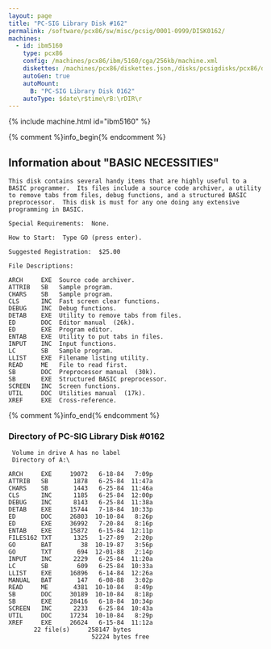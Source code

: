 ```yaml
---
layout: page
title: "PC-SIG Library Disk #162"
permalink: /software/pcx86/sw/misc/pcsig/0001-0999/DISK0162/
machines:
  - id: ibm5160
    type: pcx86
    config: /machines/pcx86/ibm/5160/cga/256kb/machine.xml
    diskettes: /machines/pcx86/diskettes.json,/disks/pcsigdisks/pcx86/diskettes.json
    autoGen: true
    autoMount:
      B: "PC-SIG Library Disk 0162"
    autoType: $date\r$time\rB:\rDIR\r
---
```


{% include machine.html id="ibm5160" %}

{% comment %}info_begin{% endcomment %}

## Information about "BASIC NECESSITIES"

    This disk contains several handy items that are highly useful to a
    BASIC programmer.  Its files include a source code archiver, a utility
    to remove tabs from files, debug functions, and a structured BASIC
    preprocessor.  This disk is must for any one doing any extensive
    programming in BASIC.
    
    Special Requirements:  None.
    
    How to Start:  Type GO (press enter).
    
    Suggested Registration:  $25.00
    
    File Descriptions:
    
    ARCH     EXE  Source code archiver.
    ATTRIB   SB   Sample program.
    CHARS    SB   Sample program.
    CLS      INC  Fast screen clear functions.
    DEBUG    INC  Debug functions.
    DETAB    EXE  Utility to remove tabs from files.
    ED       DOC  Editor manual  (26k).
    ED       EXE  Program editor.
    ENTAB    EXE  Utility to put tabs in files.
    INPUT    INC  Input functions.
    LC       SB   Sample program.
    LLIST    EXE  Filename listing utility.
    READ     ME   File to read first.
    SB       DOC  Preprocessor manual  (30k).
    SB       EXE  Structured BASIC preprocessor.
    SCREEN   INC  Screen functions.
    UTIL     DOC  Utilities manual  (17k).
    XREF     EXE  Cross-reference.
{% comment %}info_end{% endcomment %}


### Directory of PC-SIG Library Disk #0162

     Volume in drive A has no label
     Directory of A:\

    ARCH     EXE     19072   6-18-84   7:09p
    ATTRIB   SB       1878   6-25-84  11:47a
    CHARS    SB       1443   6-25-84  11:46a
    CLS      INC      1185   6-25-84  12:00p
    DEBUG    INC      8143   6-25-84  11:38a
    DETAB    EXE     15744   7-18-84  10:33p
    ED       DOC     26803  10-10-84   8:26p
    ED       EXE     36992   7-20-84   8:16p
    ENTAB    EXE     15872   6-15-84  12:11p
    FILES162 TXT      1325   1-27-89   2:20p
    GO       BAT        38  10-19-87   3:56p
    GO       TXT       694  12-01-88   2:14p
    INPUT    INC      2229   6-25-84  11:20a
    LC       SB        609   6-25-84  10:33a
    LLIST    EXE     16896   6-14-84  12:26a
    MANUAL   BAT       147   6-08-88   3:02p
    READ     ME       4381  10-10-84   8:49p
    SB       DOC     30189  10-10-84   8:18p
    SB       EXE     28416   6-18-84  10:34p
    SCREEN   INC      2233   6-25-84  10:43a
    UTIL     DOC     17234  10-10-84   8:29p
    XREF     EXE     26624   6-15-84  11:12a
           22 file(s)     258147 bytes
                           52224 bytes free
